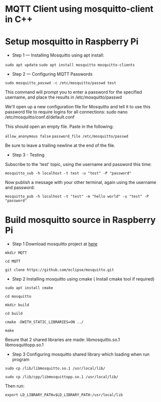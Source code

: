 # MQTT Client using mosquitto-client in C++
# Setup mosquitto in Raspberry Pi
- Step 1 — Installing Mosquitto using apt install:

`sudo apt update`
`sudo apt install mosquitto mosquitto-clients`

- Step 2 — Configuring MQTT Passwords

`sudo mosquitto_passwd -c /etc/mosquitto/passwd test`

This command will prompt you to enter a password for the specified username, and place the results in /etc/mosquitto/passwd

We'll open up a new configuration file for Mosquitto and tell it to use this password file to require logins for all connections:
sudo nano /etc/mosquitto/conf.d/default.conf

This should open an empty file. Paste in the following:

`allow_anonymous false`
`password_file /etc/mosquitto/passwd`

Be sure to leave a trailing newline at the end of the file.

- Step 3 - Testing

Subscribe to the 'test' topic, using the username and password this time:

`mosquitto_sub -h localhost -t test -u "test" -P "password"`

Now publish a message with your other terminal, again using the username and password:

`mosquitto_pub -h localhost -t "test" -m "hello world" -u "test" -P "password"`


# Build mosquitto source in Raspberry Pi
- Step 1 Download mosquitto project at [here](https://github.com/eclipse/mosquitto)

`mkdir MQTT`

`cd MQTT`

`git clone https://github.com/eclipse/mosquitto.git`

- Step 2 Installing mosquitto using cmake ( Install cmake tool if required)

`sudo apt install cmake`

`cd mosquitto`

`mkdir build`

`cd build`

`cmake -DWITH_STATIC_LIBRARIES=ON ../`

`make`

Besure that 2 shared libraries are made:
libmosquitto.so.1
libmosquittopp.so.1

- Step 3 Configuring mosquitto shared library which loading when run program

`sudo cp /lib/libmosquitto.so.1 /usr/local/lib/`

`sudo cp /lib/cpp/libmosquittopp.so.1 /usr/local/lib/`

Then run:

`export LD_LIBRARY_PATH=$LD_LIBRARY_PATH:/usr/local/lib`

